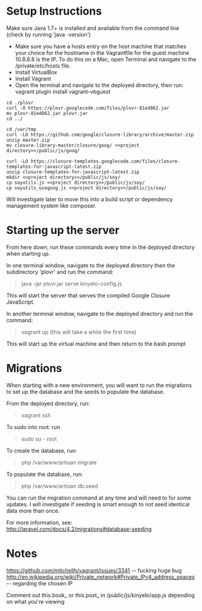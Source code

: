 
# Setup Instructions

Make sure Java 1.7+ is installed and available from the command line (check by running 'java -version')

- Make sure you have a hosts entry on the host machine that matches your choice for the hostname in the Vagrantfile for the guest machine
10.8.8.8 is the IP. To do this on a Mac, open Terminal and navigate to the /private/etc/hosts file.
- Install VirtualBox
- Install Vagrant
- Open the terminal and navigate to the deployed directory, then run: vagrant plugin install vagrant-vbguest
```
cd ./plovr
curl -O https://plovr.googlecode.com/files/plovr-81ed862.jar
mv plovr-81ed862.jar plovr.jar
cd ../

cd /var/tmp
curl -LO https://github.com/google/closure-library/archive/master.zip
unzip master.zip
mv closure-library-master/closure/goog/ <<project directory>>/public/js/goog/

curl -LO https://closure-templates.googlecode.com/files/closure-templates-for-javascript-latest.zip
unzip closure-templates-for-javascript-latest.zip
mkdir <<project directory>>/public/js/soy/
cp soyutils.js <<project directory>>/public/js/soy/
cp soyutils_usegoog.js <<project directory>>/public/js/soy/
```

Will investigate later to move this into a build script or dependency management system like composer.

# Starting up the server

From here down, run these commands every time in the deployed directory when starting up.

In one terminal window, navigate to the deployed directory then the subdirectory 'plovr' and run the command:

> java -jar plovr.jar serve kinyelo-config.js

This will start the server that serves the compiled Google Closure JavaScript.

In another terminal window, navigate to the deployed directory and run the command:

> vagrant up (this will take a while the first time)

This will start up the virtual machine and then return to the bash prompt


# Migrations

When starting with a new environment, you will want to run the migrations to set up the database and the seeds to
populate the database.  

From the deployed directory, run:

> vagrant ssh

To sudo into root: run

> sudo su - root

To create the database, run:

> php /var/www/artisan migrate

To populate the database, run:

> php /var/www/artisan db:seed

You can run the migration command at any time and will need to for some updates. I will investigate if seeding is
smart enough to not seed identical data more than once.

For more information, see: http://laravel.com/docs/4.2/migrations#database-seeding

# Notes

https://github.com/mitchellh/vagrant/issues/3341 -- fucking huge bug
http://en.wikipedia.org/wiki/Private_network#Private_IPv4_address_spaces -- regarding the chosen IP

Comment out this.book_ or this.post_ in /public/js/kinyelo/app.js depending on what you're viewing
